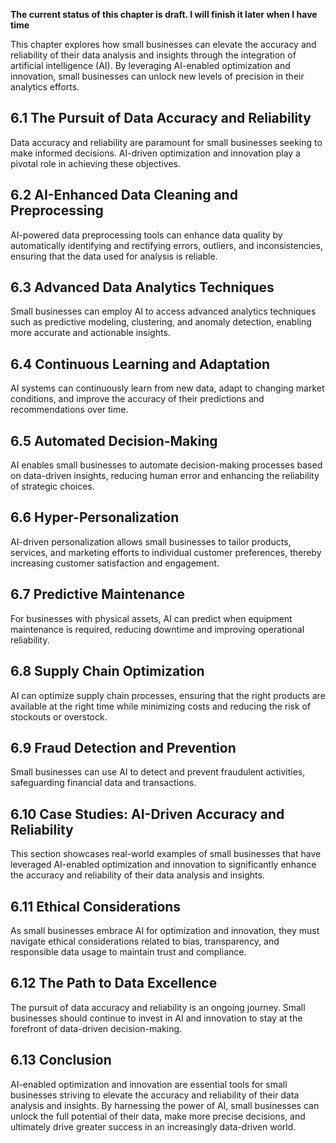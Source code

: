 **The current status of this chapter is draft. I will finish it later when I have time**

This chapter explores how small businesses can elevate the accuracy and reliability of their data analysis and insights through the integration of artificial intelligence (AI). By leveraging AI-enabled optimization and innovation, small businesses can unlock new levels of precision in their analytics efforts.

6.1 The Pursuit of Data Accuracy and Reliability
------------------------------------------------

Data accuracy and reliability are paramount for small businesses seeking to make informed decisions. AI-driven optimization and innovation play a pivotal role in achieving these objectives.

6.2 AI-Enhanced Data Cleaning and Preprocessing
-----------------------------------------------

AI-powered data preprocessing tools can enhance data quality by automatically identifying and rectifying errors, outliers, and inconsistencies, ensuring that the data used for analysis is reliable.

6.3 Advanced Data Analytics Techniques
--------------------------------------

Small businesses can employ AI to access advanced analytics techniques such as predictive modeling, clustering, and anomaly detection, enabling more accurate and actionable insights.

6.4 Continuous Learning and Adaptation
--------------------------------------

AI systems can continuously learn from new data, adapt to changing market conditions, and improve the accuracy of their predictions and recommendations over time.

6.5 Automated Decision-Making
-----------------------------

AI enables small businesses to automate decision-making processes based on data-driven insights, reducing human error and enhancing the reliability of strategic choices.

6.6 Hyper-Personalization
-------------------------

AI-driven personalization allows small businesses to tailor products, services, and marketing efforts to individual customer preferences, thereby increasing customer satisfaction and engagement.

6.7 Predictive Maintenance
--------------------------

For businesses with physical assets, AI can predict when equipment maintenance is required, reducing downtime and improving operational reliability.

6.8 Supply Chain Optimization
-----------------------------

AI can optimize supply chain processes, ensuring that the right products are available at the right time while minimizing costs and reducing the risk of stockouts or overstock.

6.9 Fraud Detection and Prevention
----------------------------------

Small businesses can use AI to detect and prevent fraudulent activities, safeguarding financial data and transactions.

6.10 Case Studies: AI-Driven Accuracy and Reliability
-----------------------------------------------------

This section showcases real-world examples of small businesses that have leveraged AI-enabled optimization and innovation to significantly enhance the accuracy and reliability of their data analysis and insights.

6.11 Ethical Considerations
---------------------------

As small businesses embrace AI for optimization and innovation, they must navigate ethical considerations related to bias, transparency, and responsible data usage to maintain trust and compliance.

6.12 The Path to Data Excellence
--------------------------------

The pursuit of data accuracy and reliability is an ongoing journey. Small businesses should continue to invest in AI and innovation to stay at the forefront of data-driven decision-making.

6.13 Conclusion
---------------

AI-enabled optimization and innovation are essential tools for small businesses striving to elevate the accuracy and reliability of their data analysis and insights. By harnessing the power of AI, small businesses can unlock the full potential of their data, make more precise decisions, and ultimately drive greater success in an increasingly data-driven world.
